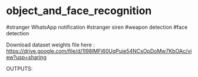 # object_and_face_recognition
#stranger WhatsApp notification
#stranger siren
#weapon detection
#face detection

Download dataset weights file here : https://drive.google.com/file/d/1l98lMFi60UqPuie54NCsOpDoMw7KbOAc/view?usp=sharing

OUTPUTS:
